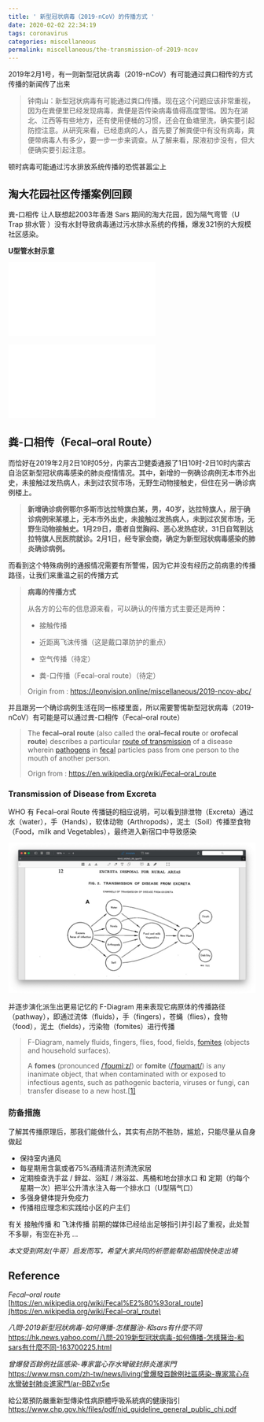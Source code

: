 ```yaml
---
title: ' 新型冠状病毒（2019-nCoV）的传播方式 '
date: 2020-02-02 22:34:19
tags: coronavirus
categories: miscellaneous
permalink: miscellaneous/the-transmission-of-2019-ncov
---
```




2019年2月1号，有一则新型冠状病毒（2019-nCoV）有可能通过粪口相传的方式传播的新闻传了出来

> 钟南山：新型冠状病毒有可能通过粪口传播。现在这个问题应该非常重视，因为在粪便里已经发现病毒，粪便是否传染病毒值得高度警惕。因为在湖北、江西等有些地方，还有使用便桶的习惯，还会在鱼塘里洗，确实要引起防控注意。从研究来看，已经患病的人，首先要了解粪便中有没有病毒，粪便带病毒人有多少，要一步一步来调查。从了解来看，尿液初步没有，但大便确实要引起注意。

顿时病毒可能通过污水排放系统传播的恐慌甚嚣尘上



## 淘大花园社区传播案例回顾

粪-口相传 让人联想起2003年香港 Sars 期间的淘大花园，因为隔气弯管（U Trap 排水管 ）没有水封导致病毒通过污水排水系统的传播，爆发321例的大规模社区感染。

**U型管水封示意**



![img](the-transmission-of-2019-ncov/BBZvwk5.img)

![img](the-transmission-of-2019-ncov/BBZvMlb.img)





## 粪-口相传（Fecal–oral Route）

而恰好在2019年2月2日10时05分，内蒙古卫健委通报了1日10时-2日10时内蒙古自治区新型冠状病毒感染的肺炎疫情情况。其中，新增的一例确诊病例无本市外出史，未接触过发热病人，未到过农贸市场，无野生动物接触史，但住在另一确诊病例楼上。

> **新增确诊病例鄂尔多斯市达拉特旗白某，男，40岁，达拉特旗人，居于确诊病例宋某楼上，无本市外出史，未接触过发热病人，未到过农贸市场，无野生动物接触史。1月29日，患者自觉胸闷、恶心发热症状，31日自驾到达拉特旗人民医院就诊。2月1日，经专家会商，确定为新型冠状病毒感染的肺炎确诊病例。**

而看到这个特殊病例的通报情况需要有所警惕，因为它并没有经历之前病患的传播路径，让我们来重温之前的传播方式

> **病毒的传播方式**
>
> 从各方的公布的信息源来看，可以确认的传播方式主要还是两种：
>
> * 接触传播
>
> * 近距离飞沫传播（这是戴口罩防护的重点）
>
> * 空气传播（待定）
>
> * 粪-口传播（Fecal–oral route）（待定）
>
> Origin from : https://leonvision.online/miscellaneous/2019-ncov-abc/

并且跟另一个确诊病例生活在同一栋楼里面，所以需要警惕新型冠状病毒（2019-nCoV）有可能是可以通过粪-口相传（Fecal–oral route）

> The **fecal–oral route** (also called the **oral–fecal route** or **orofecal route**) describes a particular [route of transmission](https://en.wikipedia.org/wiki/Transmission_(medicine)) of a disease wherein [pathogens](https://en.wikipedia.org/wiki/Pathogens) in [fecal](https://en.wikipedia.org/wiki/Feces) particles pass from one person to the mouth of another person. 
>
> Orign from : https://en.wikipedia.org/wiki/Fecal–oral_route

### Transmission of Disease from Excreta

WHO 有 Fecal–oral Route 传播链的相应说明，可以看到排泄物（Excreta）通过水（water），手（Hands），软体动物（Arthropods），泥土（Soil）传播至食物（Food，milk and Vegetables），最终进入新宿口中导致感染

![image-20200202235206734](the-transmission-of-2019-ncov/image-20200202235206734.png)

并逐步演化派生出更易记忆的 F-Diagram 用来表现它病原体的传播路径（pathway），即通过流体（fluids），手（fingers），苍蝇（flies），食物（food），泥土（fields），污染物（fomites）进行传播

> F-Diagram, namely fluids, fingers, flies, food, fields, [fomites](https://en.wikipedia.org/wiki/Fomite) (objects and household surfaces).
> 
>A **fomes** (pronounced [/ˈfoʊmiːz/](https://en.wikipedia.org/wiki/Help:IPA/English)) or **fomite** ([/ˈfoʊmaɪt/](https://en.wikipedia.org/wiki/Help:IPA/English)) is any inanimate object, that when contaminated with or exposed to infectious agents, such as pathogenic bacteria, viruses or fungi, can transfer disease to a new host.[[1\]](https://en.wikipedia.org/wiki/Fomite#cite_note-1)



### 防备措施

了解其传播原理后，那我们能做什么，其实有点防不胜防，尴尬，只能尽量从自身做起

* 保持室内通风
* 每星期用含氯或者75%酒精清洁剂清洗家居
* 定期檢查洗手盆 / 鋅盆、浴缸 / 淋浴盆、馬桶和地台排水口 和 定期（约每个星期一次）把半公升清水注入每一个排水口（U型隔气口）
* 多强身健体提升免疫力
* 传播相应理念和实践给小区的户主们



有关 接触传播 和 飞沫传播 前期的媒体已经给出足够指引并引起了重视，此处暂不多聊，有空在补充 ... 



_本文受到网友(牛哥）启发而写，希望大家共同的祈愿能帮助祖国快快走出境_



## Reference
_Fecal–oral route_
[https://en.wikipedia.org/wiki/Fecal%E2%80%93oral_route](https://en.wikipedia.org/wiki/Fecal–oral_route)

_八問-2019新型冠狀病毒-如何傳播-怎樣醫治-和sars有什麼不同_
https://hk.news.yahoo.com/八問-2019新型冠狀病毒-如何傳播-怎樣醫治-和sars有什麼不同-163700225.html

_曾爆發百餘例社區感染-專家當心存水彎破封肺炎進家門_
https://www.msn.com/zh-tw/news/living/曾爆發百餘例社區感染-專家當心存水彎破封肺炎進家門/ar-BBZvr5e

給公眾預防嚴重新型傳染性病原體呼吸系統病的健康指引 
https://www.chp.gov.hk/files/pdf/nid_guideline_general_public_chi.pdf

